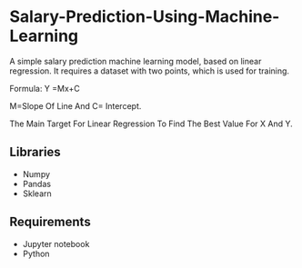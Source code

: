 # Salary-Prediction-Using-Machine-Learning

A simple salary prediction machine learning model, based on linear regression. It requires a dataset with two points, which is used for training. 


Formula: Y =Mx+C

M=Slope Of Line And C= Intercept.

The Main Target For Linear Regression To Find The Best Value For X And Y.




## Libraries

* Numpy
* Pandas
* Sklearn


## Requirements

* Jupyter notebook
* Python
